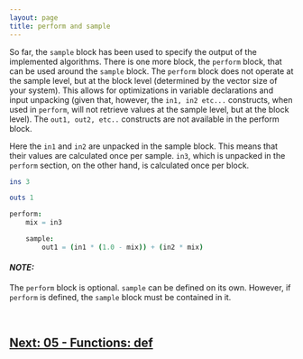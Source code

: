 ```yaml
---
layout: page
title: perform and sample
---
```


So far, the `sample` block has been used to specify the output of the implemented algorithms. There is one more block, the `perform` block, that can be used around the `sample` block. The `perform` block does not operate at the sample level, but at the block level (determined by the vector size of your system). This allows for optimizations in variable declarations and input unpacking (given that, however, the `in1, in2 etc...` constructs, when used in `perform`, will not retrieve values at the sample level, but at the block level). The `out1, out2, etc..` constructs are not available in the perform block.

Here the `in1` and `in2` are unpacked in the sample block. This means that their values are calculated once per sample. `in3`, which is unpacked in the `perform` section, on the other hand, is calculated once per block.

```nim
ins 3

outs 1

perform:
    mix = in3

    sample:
        out1 = (in1 * (1.0 - mix)) + (in2 * mix)
```

#### **_NOTE:_**
The `perform` block is optional. `sample` can be defined on its own. However, if `perform` is defined, the `sample` block must be contained in it.

<br>

## [Next: 05 - Functions: def](05_def.md)
